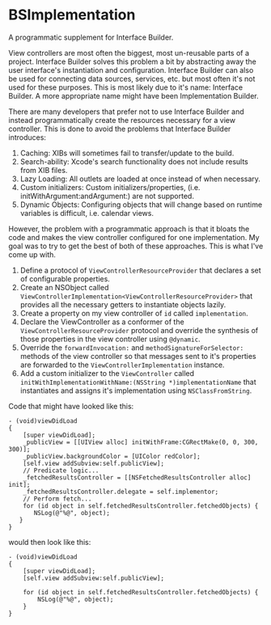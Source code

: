 BSImplementation
================

A programmatic supplement for Interface Builder.

View controllers are most often the biggest, most un-reusable parts of a project. Interface Builder solves this problem a bit by abstracting away the user interface's instantiation and configuration. Interface Builder can also be used for connecting data sources, services, etc. but most often it's not used for these purposes. This is most likely due to it's name: Interface Builder. A more appropriate name might have been Implementation Builder. 

There are many developers that prefer not to use Interface Builder and instead programmatically create the resources necessary for a view controller. This is done to avoid the problems that Interface Builder introduces:

1. Caching: XIBs will sometimes fail to transfer/update to the build.
2. Search-ability: Xcode's search functionality does not include results from XIB files. 
3. Lazy Loading: All outlets are loaded at once instead of when necessary.
4. Custom initializers: Custom initializers/properties, (i.e. initWithArgument:andArgument:) are not supported.
5. Dynamic Objects: Configuring objects that will change based on runtime variables is difficult, i.e. calendar views.

However, the problem with a programmatic approach is that it bloats the code and makes the view controller configured for one implementation. My goal was to try to get the best of both of these approaches. This is what I've come up with.

1. Define a protocol of `ViewControllerResourceProvider` that declares a set of configurable properties.
2. Create an NSObject called `ViewControllerImplementation<ViewControllerResourceProvider>` that provides all the necessary getters to instantiate objects lazily.
3. Create a property on my view controller of `id` called `implementation`.
4. Declare the ViewController as a conformer of the `ViewControllerResourceProvider` protocol and override the synthesis of those properties in the view controller using `@dynamic`.
5. Override the `forwardInvocation:` and `methodSignatureForSelector:` methods of the view controller so that messages sent to it's properties are forwarded to the `ViewControllerImplementation` instance.
6. Add a custom initializer to the `ViewController` called `initWithImplementationWithName:(NSString *)implementationName` that instantiates and assigns it's implementation using `NSClassFromString`.

Code that might have looked like this:
    
    - (void)viewDidLoad
    {
        [super viewDidLoad];
        _publicView = [[UIView alloc] initWithFrame:CGRectMake(0, 0, 300, 300)];
        _publicView.backgroundColor = [UIColor redColor];
        [self.view addSubview:self.publicView];
        // Predicate logic...
        _fetchedResultsController = [[NSFetchedResultsController alloc] init];
        _fetchedResultsController.delegate = self.implementor;
        // Perform fetch...
        for (id object in self.fetchedResultsController.fetchedObjects) {
           NSLog(@"%@", object);
       }
    }
    
would then look like this:

    - (void)viewDidLoad
    {
        [super viewDidLoad];
        [self.view addSubview:self.publicView];

        for (id object in self.fetchedResultsController.fetchedObjects) {
            NSLog(@"%@", object);
        }
    }
